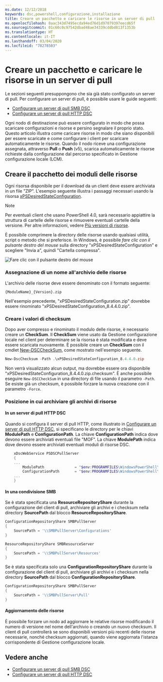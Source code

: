 ```yaml
---
ms.date: 12/12/2018
keywords: dsc,powershell,configurazione,installazione
title: Creare un pacchetto e caricare le risorse in un server di pull
ms.openlocfilehash: 8aac343d7495ecda94ed76d1d97079397eecd65f
ms.sourcegitcommit: 01c60c0c97542dbad48ae34339cddbd813f1353b
ms.translationtype: HT
ms.contentlocale: it-IT
ms.lasthandoff: 03/04/2020
ms.locfileid: "78278503"
---
```

# <a name="package-and-upload-resources-to-a-pull-server"></a>Creare un pacchetto e caricare le risorse in un server di pull

Le sezioni seguenti presuppongono che sia già stato configurato un server di pull. Per configurare un server di pull, è possibile usare le guide seguenti:

- [Configurare un server di pull SMB DSC](pullServerSmb.md)
- [Configurare un server di pull HTTP DSC](pullServer.md)

Ogni nodo di destinazione può essere configurato in modo che possa scaricare configurazioni e risorse e persino segnalare il proprio stato. Questo articolo illustra come caricare risorse in modo che siano disponibili per essere scaricate e come configurare i client per scaricare automaticamente le risorse. Quando il nodo riceve una configurazione assegnata, attraverso **Pull** o **Push** (v5), scarica automaticamente le risorse richieste dalla configurazione dal percorso specificato in Gestione configurazione locale (LCM).

## <a name="package-resource-modules"></a>Creare il pacchetto dei moduli delle risorse

Ogni risorsa disponibile per il download da un client deve essere archiviata in un file "ZIP". L'esempio seguente illustra i passaggi necessari usando la risorsa [xPSDesiredStateConfiguration](https://www.powershellgallery.com/packages/xPSDesiredStateConfiguration/8.4.0.0).

> [!NOTE]
> Per eventuali client che usano PowerShell 4.0, sarà necessario appiattire la struttura di cartelle delle risorse e rimuovere eventuali cartelle della versione. Per altre informazioni, vedere [Più versioni di risorse](../configurations/import-dscresource.md#multiple-resource-versions).

È possibile comprimere la directory delle risorse usando qualsiasi utilità, script o metodo che si preferisce. In Windows, è possibile *fare clic con il pulsante destro del mouse* sulla directory "xPSDesiredStateConfiguration" e scegliere "Invia a", quindi "Cartella compressa".

![Fare clic con il pulsante destro del mouse](media/package-upload-resources/right-click.gif)

### <a name="naming-the-resource-archive"></a>Assegnazione di un nome all'archivio delle risorse

L'archivio delle risorse deve essere denominato con il formato seguente:

```
{ModuleName}_{Version}.zip
```

Nell'esempio precedente, "xPSDesiredStateConfiguration.zip" dovrebbe essere rinominato "xPSDesiredStateConfiguration_8.4.4.0.zip".

### <a name="create-checksums"></a>Creare i valori di checksum

Dopo aver compresso e rinominato il modulo delle risorse, è necessario creare un **CheckSum**.  Il **CheckSum** viene usato da Gestione configurazione locale nel client per determinare se la risorsa è stata modificata e deve essere scaricata nuovamente. È possibile creare un **CheckSum** con il cmdlet [New-DSCCheckSum](/powershell/module/PSDesiredStateConfiguration/New-DSCCheckSum), come mostrato nell'esempio seguente.

```powershell
New-DscChecksum -Path .\xPSDesiredStateConfiguration_8.4.4.0.zip
```

Non verrà visualizzato alcun output, ma dovrebbe essere ora disponibile "xPSDesiredStateConfiguration_8.4.4.0.zip.checksum". È anche possibile eseguire `New-DSCCheckSum` in una directory di file usando il parametro `-Path`. Se esiste già un checksum, è possibile forzare la nuova creazione con il parametro `-Force`.

### <a name="where-to-store-resource-archives"></a>Posizione in cui archiviare gli archivi di risorse

#### <a name="on-a-dsc-http-pull-server"></a>In un server di pull HTTP DSC

Quando si configura il server di pull HTTP, come illustrato in [Configurare un server di pull HTTP DSC](pullServer.md), si specificano le directory per le chiavi **ModulePath** e **ConfigurationPath**. La chiave **ConfigurationPath** indica dove devono essere archiviati eventuali file "MOF". La chiave **ModulePath** indica dove devono essere archiviati eventuali moduli di risorse DSC.

```powershell
    xDscWebService PSDSCPullServer
    {
    ...
        ModulePath              = "$env:PROGRAMFILES\WindowsPowerShell\DscService\Modules"
        ConfigurationPath       = "$env:PROGRAMFILES\WindowsPowerShell\DscService\Configuration"
    ...
    }

```

#### <a name="on-an-smb-share"></a>In una condivisione SMB

Se è stata specificata una **ResourceRepositoryShare** durante la configurazione del client di pull, archiviare gli archivi e i checksum nella directory **SourcePath** dal blocco **ResourceRepositoryShare**.

```powershell
ConfigurationRepositoryShare SMBPullServer
{
    SourcePath = '\\SMBPullServer\Configurations'
}

ResourceRepositoryShare SMBResourceServer
{
    SourcePath = '\\SMBPullServer\Resources'
}
```

Se è stata specificata solo una **ConfigurationRepositoryShare** durante la configurazione del client di pull, archiviare gli archivi e i checksum nella directory **SourcePath** dal blocco **ConfigurationRepositoryShare**.

```powershell
ConfigurationRepositoryShare SMBPullServer
{
    SourcePath = '\\SMBPullServer\Pull'
}
```

#### <a name="updating-resources"></a>Aggiornamento delle risorse

È possibile forzare un nodo ad aggiornare le relative risorse modificando il numero di versione nel nome dell'archivio o creando un nuovo checksum. Il client di pull controllerà se sono disponibili versioni più recenti delle risorse necessarie, nonché checksum aggiornati, quando viene aggiornata l'istanza corrispondente di Gestione configurazione locale.

## <a name="see-also"></a>Vedere anche

- [Configurare un server di pull SMB DSC](pullServerSmb.md)
- [Configurare un server di pull HTTP DSC](pullServer.md)
